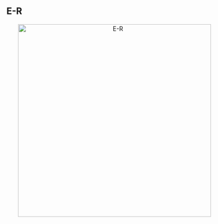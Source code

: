 ## E-R
<p align="center">
  <a>
    <img alt="E-R" title="Diagrama Entidad-Relación" src="https://drive.google.com/uc?id=1o_v45C9kY5vGw5h_PrmE-JpPf3b4oXUj" width="450">
  </a>
</p>

